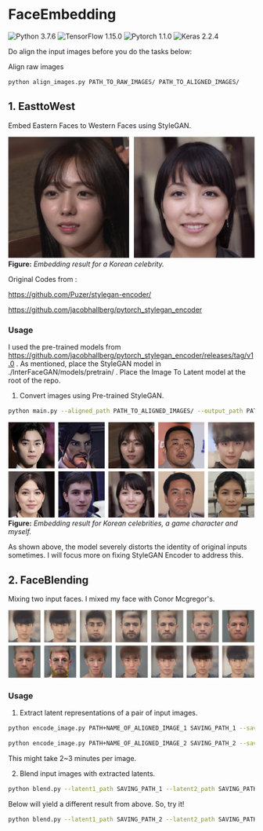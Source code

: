 # FaceEmbedding
![Python 3.7.6](https://img.shields.io/badge/python-3.7.6-green.svg?style=plastic)
![TensorFlow 1.15.0](https://img.shields.io/badge/tensorflow-1.15.0-green.svg?style=plastic)
![Pytorch 1.1.0](https://img.shields.io/badge/pytorch-1.1.0-green.svg?style=plastic)
![Keras 2.2.4](https://img.shields.io/badge/keras-2.2.4-green.svg?style=plastic)

Do align the input images before you do the tasks below:

Align raw images
```bash
python align_images.py PATH_TO_RAW_IMAGES/ PATH_TO_ALIGNED_IMAGES/
```

## 1. EasttoWest

Embed Eastern Faces to Western Faces using StyleGAN.

![image](./resources/demo.png)
**Figure:** *Embedding result for a Korean celebrity.*

Original Codes from : 

https://github.com/Puzer/stylegan-encoder/

https://github.com/jacobhallberg/pytorch_stylegan_encoder

### Usage

I used the pre-trained models from https://github.com/jacobhallberg/pytorch_stylegan_encoder/releases/tag/v1.0 . As mentioned, place the StyleGAN model in ./InterFaceGAN/models/pretrain/ . Place the Image To Latent model at the root of the repo.


1) Convert images using Pre-trained StyleGAN.
```bash
python main.py --aligned_path PATH_TO_ALIGNED_IMAGES/ --output_path PATH_TO_OUTPUTS/
```

![image](./resources/result.png)
**Figure:** *Embedding result for Korean celebrities, a game character and myself.*

As shown above, the model severely distorts the identity of original inputs sometimes. I will focus more on fixing StyleGAN Encoder to address this.

## 2. FaceBlending

Mixing two input faces. I mixed my face with Conor Mcgregor's.

![image](./resources/mix.png)

### Usage

1) Extract latent representations of a pair of input images.
```bash
python encode_image.py PATH+NAME_OF_ALIGNED_IMAGE_1 SAVING_PATH_1 --save_optimized_image True --iterations 1000 --use_latent_finder True
```
```bash
python encode_image.py PATH+NAME_OF_ALIGNED_IMAGE_2 SAVING_PATH_2 --save_optimized_image True --iterations 1000 --use_latent_finder True
```

This might take 2~3 minutes per image.


2) Blend input images with extracted latents.
```bash
python blend.py --latent1_path SAVING_PATH_1 --latent2_path SAVING_PATH_2
```
Below will yield a different result from above. So, try it!
```bash
python blend.py --latent1_path SAVING_PATH_2 --latent2_path SAVING_PATH_1
```


